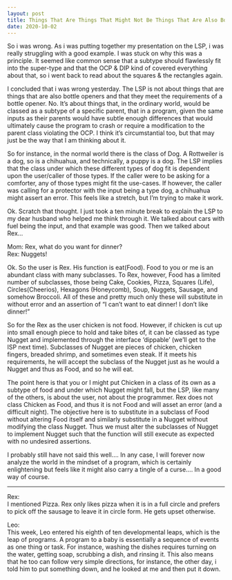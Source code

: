 ```yaml
---
layout: post
title: Things That Are Things That Might Not Be Things That Are Also Bottle Openers
date: 2020-10-02
---
```


So i was wrong.  As i was putting together my presentation on the LSP, i was really struggling with a good example.  I was stuck on why this was a principle.  It seemed like common sense that a subtype should flawlessly fit into the super-type and that the OCP & DIP kind of covered everything about that, so i went back to read about the squares & the rectangles again. 

I concluded that i was wrong yesterday.  The LSP is not about things that are things that are also bottle openers and that they meet the requirements of a bottle opener.  No.  It’s about things that, in the ordinary world, would be classed as a subtype of a specific parent, that in a program, given the same inputs as their parents would have subtle enough differences that would ultimately cause the program to crash or require a modification to the parent class violating the OCP.  I think it’s circumstantial too, but that may just be the way that I am thinking about it.  

So for instance, in the normal world there is the class of Dog.  A Rottweiler is a dog, so is a chihuahua, and technically, a puppy is a dog.  The LSP implies that the class under which these different types of dog fit is dependent upon the user/caller of those types.  If the caller were to be asking for a comforter, any of those types might fit the use-cases.  If however, the caller was calling for a protector with the input being a type dog, a chihuahua might assert an error.  This feels like a stretch, but I’m trying to make it work.  

Ok. Scratch that thought.  I just took a ten minute break to explain the LSP to my dear husband who helped me think through it.  We talked about cars with fuel being the input, and that example was good.  Then we talked about Rex…

Mom: Rex, what do you want for dinner?  
Rex: Nuggets!

Ok.  So the user is Rex.  His function is eat(Food).  Food to you or me is an abundant class with many subclasses.  To Rex, however, Food has a limited number of subclasses, those being Cake, Cookies, Pizza, Squares (Life), Circles(Cheerios), Hexagons (Honeycomb), Soup, Nuggets, Sausage, and somehow Broccoli.  All of these and pretty much only these will substitute in without error and an assertion of “I can’t want to eat dinner!  I don’t like dinner!”  

So for the Rex as the user chicken is not food.  However, if chicken is cut up into small enough piece to hold and take bites of, it can be classed as type Nugget and implemented through the interface ‘dippable’ (we’ll get to the ISP next time).  Subclasses of Nugget are pieces of chicken, chicken fingers, breaded shrimp, and sometimes even steak.  If it meets his requirements, he will accept the subclass of the Nugget just as he would a Nugget and thus as Food, and so he will eat.  

The point here is that you or I might put Chicken in a class of its own as a subtype of food and under which Nugget might fall, but the LSP, like many of the others, is about the user, not about the programmer.  Rex does not class Chicken as Food, and thus it is not Food and will asset an error (and a difficult night).  The objective here is to substitute in a subclass of Food without altering Food itself and similarly substitute in a Nugget without modifying the class Nugget.  Thus we must alter the subclasses of Nugget to implement Nugget such that the function will still execute as expected with no undesired assertions. 

I probably still have not said this well…. In any case, I will forever now analyze the world in the mindset of a program, which is certainly enlightening but feels like it might also carry a tingle of a curse….  In a good way of course.

***
Rex:  
I mentioned Pizza.  Rex only likes pizza when it is in a full circle and prefers to pick off the sausage to leave it in circle form.  He gets upset otherwise. 

Leo:  
This week, Leo entered his eighth of ten developmental leaps, which is the leap of programs.  A program to a baby is essentially a sequence of events as one thing or task.  For instance, washing the dishes requires turning on the water, getting soap, scrubbing a dish, and rinsing it.  This also means that he too can follow very simple directions, for instance, the other day, i told him to put something down, and he looked at me and then put it down.
